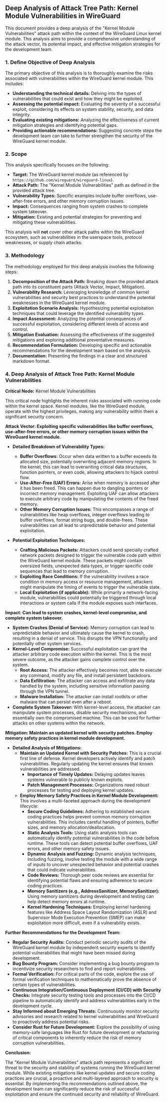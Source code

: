## Deep Analysis of Attack Tree Path: Kernel Module Vulnerabilities in WireGuard

This document provides a deep analysis of the "Kernel Module Vulnerabilities" attack path within the context of the WireGuard Linux kernel module. This analysis aims to provide a comprehensive understanding of the attack vector, its potential impact, and effective mitigation strategies for the development team.

### 1. Define Objective of Deep Analysis

The primary objective of this analysis is to thoroughly examine the risks associated with vulnerabilities within the WireGuard kernel module. This includes:

* **Understanding the technical details:**  Delving into the types of vulnerabilities that could exist and how they might be exploited.
* **Assessing the potential impact:**  Evaluating the severity of a successful exploit, considering its effects on system stability, security, and data integrity.
* **Evaluating existing mitigations:**  Analyzing the effectiveness of current mitigation strategies and identifying potential gaps.
* **Providing actionable recommendations:**  Suggesting concrete steps the development team can take to further strengthen the security of the WireGuard kernel module.

### 2. Scope

This analysis specifically focuses on the following:

* **Target:** The WireGuard kernel module (as referenced by `https://github.com/wireguard/wireguard-linux`).
* **Attack Path:** The "Kernel Module Vulnerabilities" path as defined in the provided attack tree.
* **Vulnerability Types:**  Specific examples include buffer overflows, use-after-free errors, and other memory corruption issues.
* **Impact:**  Consequences ranging from system crashes to complete system takeover.
* **Mitigation:**  Existing and potential strategies for preventing and mitigating these vulnerabilities.

This analysis will **not** cover other attack paths within the WireGuard ecosystem, such as vulnerabilities in the userspace tools, protocol weaknesses, or supply chain attacks.

### 3. Methodology

The methodology employed for this deep analysis involves the following steps:

1. **Decomposition of the Attack Path:** Breaking down the provided attack path into its constituent parts (Attack Vector, Impact, Mitigation).
2. **Vulnerability Research:**  Leveraging knowledge of common kernel vulnerabilities and security best practices to understand the potential weaknesses in the WireGuard kernel module.
3. **Exploitation Scenario Analysis:**  Hypothesizing potential exploitation techniques that could leverage the identified vulnerability types.
4. **Impact Assessment:**  Analyzing the potential consequences of successful exploitation, considering different levels of access and control.
5. **Mitigation Evaluation:**  Assessing the effectiveness of the suggested mitigations and exploring additional preventative measures.
6. **Recommendation Formulation:**  Developing specific and actionable recommendations for the development team based on the analysis.
7. **Documentation:**  Presenting the findings in a clear and structured markdown format.

### 4. Deep Analysis of Attack Tree Path: Kernel Module Vulnerabilities

**Critical Node:** Kernel Module Vulnerabilities

This critical node highlights the inherent risks associated with running code within the kernel space. Kernel modules, like the WireGuard module, operate with the highest privileges, making any vulnerability within them a significant security concern.

**Attack Vector: Exploiting specific vulnerabilities like buffer overflows, use-after-free errors, or other memory corruption issues within the WireGuard kernel module.**

* **Detailed Breakdown of Vulnerability Types:**
    * **Buffer Overflows:** Occur when data written to a buffer exceeds its allocated size, potentially overwriting adjacent memory regions. In the kernel, this can lead to overwriting critical data structures, function pointers, or even code, allowing attackers to hijack control flow.
    * **Use-After-Free (UAF) Errors:**  Arise when memory is accessed after it has been freed. This can happen due to dangling pointers or incorrect memory management. Exploiting UAF can allow attackers to execute arbitrary code by manipulating the contents of the freed memory.
    * **Other Memory Corruption Issues:** This encompasses a range of vulnerabilities like heap overflows, integer overflows leading to buffer overflows, format string bugs, and double-frees. These vulnerabilities can all lead to unpredictable behavior and potential exploitation.

* **Potential Exploitation Techniques:**
    * **Crafting Malicious Packets:** Attackers could send specially crafted network packets designed to trigger the vulnerable code path within the WireGuard kernel module. These packets might contain oversized fields, unexpected data types, or trigger specific code sequences that lead to memory corruption.
    * **Exploiting Race Conditions:**  If the vulnerability involves a race condition in memory access or resource management, attackers might manipulate the timing of events to trigger the vulnerable state.
    * **Local Exploitation (if applicable):** While primarily a network-facing module, vulnerabilities could potentially be triggered through local interactions or system calls if the module exposes such interfaces.

**Impact: Can lead to system crashes, kernel-level compromise, and complete system takeover.**

* **System Crashes (Denial of Service):**  Memory corruption can lead to unpredictable behavior and ultimately cause the kernel to crash, resulting in a denial of service. This disrupts the VPN functionality and potentially other system services.
* **Kernel-Level Compromise:**  Successful exploitation can grant the attacker arbitrary code execution within the kernel. This is the most severe outcome, as the attacker gains complete control over the system.
    * **Root Access:** The attacker effectively becomes root, able to execute any command, modify any file, and install persistent backdoors.
    * **Data Exfiltration:**  The attacker can access and exfiltrate any data handled by the system, including sensitive information passing through the VPN tunnel.
    * **Malware Installation:**  The attacker can install rootkits or other malware that can persist even after a reboot.
* **Complete System Takeover:**  With kernel-level access, the attacker can manipulate system processes, disable security mechanisms, and essentially own the compromised machine. This can be used for further attacks on other systems within the network.

**Mitigation: Maintain an updated kernel with security patches. Employ memory safety practices in kernel module development.**

* **Detailed Analysis of Mitigations:**
    * **Maintain an Updated Kernel with Security Patches:** This is a crucial first line of defense. Kernel developers actively identify and patch vulnerabilities. Regularly updating the kernel ensures that known vulnerabilities are addressed.
        * **Importance of Timely Updates:**  Delaying updates leaves systems vulnerable to publicly known exploits.
        * **Patch Management Processes:**  Organizations need robust processes for testing and deploying kernel updates.
    * **Employ Memory Safety Practices in Kernel Module Development:** This involves a multi-faceted approach during the development lifecycle:
        * **Secure Coding Guidelines:** Adhering to established secure coding practices helps prevent common memory corruption vulnerabilities. This includes careful handling of pointers, buffer sizes, and memory allocation/deallocation.
        * **Static Analysis Tools:**  Using static analysis tools can automatically identify potential vulnerabilities in the code before runtime. These tools can detect potential buffer overflows, UAF errors, and other memory safety issues.
        * **Dynamic Analysis and Fuzzing:**  Dynamic analysis techniques, including fuzzing, involve testing the module with a wide range of inputs to uncover unexpected behavior and potential crashes that could indicate vulnerabilities.
        * **Code Reviews:**  Thorough peer code reviews are essential for identifying potential flaws and ensuring adherence to secure coding practices.
        * **Memory Sanitizers (e.g., AddressSanitizer, MemorySanitizer):**  Using memory sanitizers during development and testing can help detect memory errors at runtime.
        * **Kernel Hardening Techniques:** Employing kernel hardening features like Address Space Layout Randomization (ASLR) and Supervisor Mode Execution Prevention (SMEP) can make exploitation more difficult, even if a vulnerability exists.

**Further Recommendations for the Development Team:**

* **Regular Security Audits:** Conduct periodic security audits of the WireGuard kernel module by independent security experts to identify potential vulnerabilities that might have been missed during development.
* **Bug Bounty Program:** Consider implementing a bug bounty program to incentivize security researchers to find and report vulnerabilities.
* **Formal Verification:** For critical parts of the code, explore the use of formal verification techniques to mathematically prove the absence of certain types of vulnerabilities.
* **Continuous Integration/Continuous Deployment (CI/CD) with Security Checks:** Integrate security testing tools and processes into the CI/CD pipeline to automatically identify and address vulnerabilities early in the development cycle.
* **Stay Informed about Emerging Threats:**  Continuously monitor security advisories and research related to kernel vulnerabilities and WireGuard to proactively address potential risks.
* **Consider Rust for Future Development:**  Explore the possibility of using memory-safe languages like Rust for future development or refactoring of critical components to inherently reduce the risk of memory corruption vulnerabilities.

**Conclusion:**

The "Kernel Module Vulnerabilities" attack path represents a significant threat to the security and stability of systems running the WireGuard kernel module. While existing mitigations like kernel updates and secure coding practices are crucial, a proactive and multi-layered approach to security is essential. By implementing the recommendations outlined above, the development team can significantly reduce the risk of successful exploitation and ensure the continued security and reliability of WireGuard.